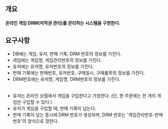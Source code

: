 
## 개요
#### 온라인 게임 DRM(저작권 관리)를 관리하는 시스템을 구현한다.
## 요구사항
- DB에는 게임, 유저, 판매 기록, DRM 번호의 정보를 가진다.
- 게임에는 게임명, 게임관리번호의 정보를 가진다.
- 유저에는 유저명, 유저번호의 정보를 가진다.
- 판매 기록에는 판매번호, 유저번호, 구매일시, 구매품목의 정보를 가진다.
- DRM번호에는 유저명, 게임명, DRM번호의 정보를 가진다.
######
- 유저는 온라인 상점에서 게임을 구입한다고 가정한다. (단, 한 주문에는 한 개의 게임만 구입할 수 있다.)
- 유저가 게임을 구입할 때, 판매 기록이 남는다.
- 판매 기록이 남는 동시에 DRM 번호가 생성되며, DRM 번호는 '게임관리번호-판매번호'의 양식으로 정한다.
######
